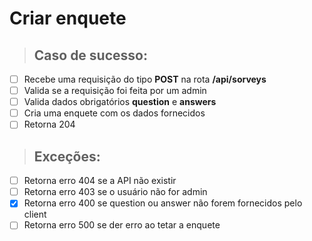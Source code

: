 # Criar enquete

> ## Caso de sucesso:

- [ ] Recebe uma requisição do tipo **POST** na rota **/api/sorveys**
- [ ] Valida se a requisição foi feita por um admin
- [ ] Valida dados obrigatórios **question** e **answers**
- [ ] Cria uma enquete com os dados fornecidos
- [ ] Retorna 204

> ## Exceções:
- [ ] Retorna erro 404 se a API não existir
- [ ] Retorna erro 403 se o usuário não for admin
- [x] Retorna erro 400 se question ou answer não forem fornecidos pelo client
- [ ] Retorna erro 500 se der erro ao tetar a enquete
